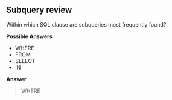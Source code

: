 ## Subquery review

Within which SQL clause are subqueries most frequently found?

**Possible Answers**

* WHERE
* FROM
* SELECT
* IN

**Answer**

> WHERE